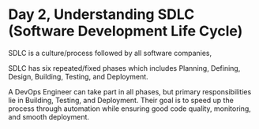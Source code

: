 # Day 2, Understanding SDLC (Software Development Life Cycle)

SDLC is a culture/process followed by all software companies,

SDLC has six repeated/fixed phases which includes Planning, Defining, Design, Building, Testing, and Deployment.

A DevOps Engineer can take part in all phases, but primary responsibilities lie in Building, Testing, and Deployment. Their goal is to speed up the process through automation while ensuring good code quality, monitoring, and smooth deployment.